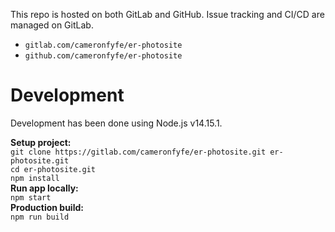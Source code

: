 This repo is hosted on both GitLab and GitHub.  Issue tracking and CI/CD are managed on GitLab.
 - `gitlab.com/cameronfyfe/er-photosite`  
 - `github.com/cameronfyfe/er-photosite`  

# Development

Development has been done using Node.js v14.15.1.  

**Setup project:**  
`git clone https://gitlab.com/cameronfyfe/er-photosite.git er-photosite.git`  
`cd er-photosite.git`  
`npm install`  
**Run app locally:**  
`npm start`  
**Production build:**  
`npm run build`
